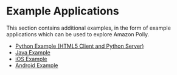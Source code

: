 # Example Applications<a name="examples-for-using-polly"></a>

This section contains additional examples, in the form of example applications which can be used to explore Amazon Polly\.


+ [Python Example \(HTML5 Client and Python Server\)](examples-python.md)
+ [Java Example](examples-java.md)
+ [iOS Example](examples-ios.md)
+ [Android Example](examples-android.md)